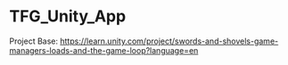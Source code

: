 # TFG_Unity_App

Project Base: https://learn.unity.com/project/swords-and-shovels-game-managers-loads-and-the-game-loop?language=en
